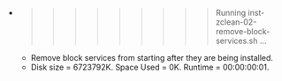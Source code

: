 * >>>>>>>>> Running inst-zclean-02-remove-block-services.sh ...
  * Remove block services from starting after they are being installed.
  * Disk size = 6723792K. Space Used = 0K. Runtime = 00:00:00:01.
